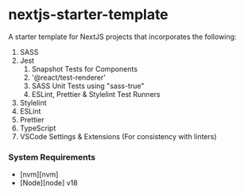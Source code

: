 # nextjs-starter-template

A starter template for NextJS projects that incorporates the following:

1. SASS
2. Jest
   1. Snapshot Tests for Components
   2. '@react/test-renderer'
   3. SASS Unit Tests using "sass-true"
   4. ESLint, Prettier & Stylelint Test Runners
3. Stylelint
4. ESLint
5. Prettier
6. TypeScript
7. VSCode Settings & Extensions (For consistency with linters)

### System Requirements

- [nvm][nvm]
- [Node][node] v18
